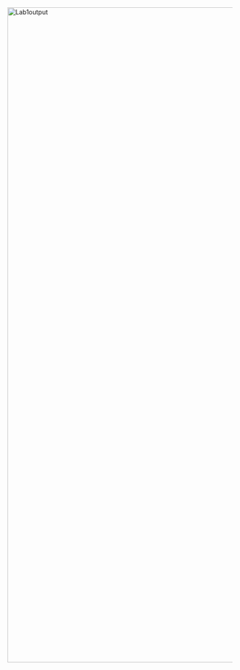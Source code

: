 <img width="1469" alt="Lab1output" src="https://github.com/user-attachments/assets/92e9fe1a-b64f-4518-8b70-5d16b1469b43" />
